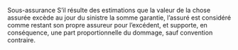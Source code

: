 Sous-assurance
S’il résulte des estimations que la valeur de la chose assurée excède au jour du sinistre la somme garantie, l’assuré est considéré comme restant son propre assureur pour l’excédent, et supporte, en conséquence, une part proportionnelle du dommage, sauf convention contraire.